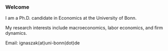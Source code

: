 ### Welcome

I am a Ph.D. candidate in Economics at the University of Bonn.

My research interests include macroeconomics, labor economics, and firm dynamics.

Email: ignaszak(at)uni-bonn(dot)de
